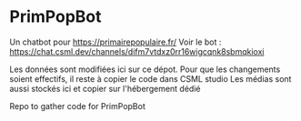 # PrimPopBot

Un chatbot pour https://primairepopulaire.fr/
Voir le bot : https://chat.csml.dev/channels/difm7vtdxz0rr16wigcqnk8sbmqkioxi

Les données sont modifiées ici sur ce dépot.
Pour que les changements soient effectifs, il reste à copier le code dans CSML studio
Les médias sont aussi stockés ici et copier sur l'hébergement dédié

Repo to gather code for PrimPopBot
